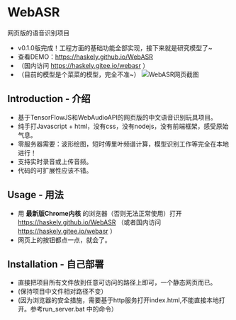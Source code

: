 # WebASR
网页版的语音识别项目

* v0.1.0版完成！工程方面的基础功能全部实现，接下来就是研究模型了~
* 查看DEMO：https://haskely.github.io/WebASR 
* （国内访问 https://haskely.gitee.io/webasr ）
* （目前的模型是个菜菜的模型，完全不准~）
![WebASR网页截图](https://gitee.com/Haskely/WebASR/raw/master/screenshot/WebASR.png)
## Introduction - 介绍
* 基于TensorFlowJS和WebAudioAPI的网页版的中文语音识别玩具项目。
* 纯手打Javascript + html，没有css，没有nodejs，没有前端框架，感受原始气息。
* 零服务器需要：波形绘图，短时傅里叶频谱计算，模型识别工作等完全在本地进行！
* 支持实时录音或上传音频。
* 代码的可扩展性应该不错。

## Usage - 用法
* 用 **最新版Chrome内核** 的浏览器（否则无法正常使用）打开 https://haskely.github.io/WebASR （或者国内访问 https://haskely.gitee.io/webasr ）
* 网页上的按钮都点一点，就会了。

## Installation - 自己部署
* 直接把项目所有文件放到任意可访问的路径上即可，一个静态网页而已。
* (保持项目中文件相对路径不变）
* (因为浏览器的安全措施，需要基于http服务打开index.html,不能直接本地打开。参考run_server.bat 中的命令）

